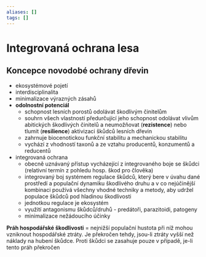 ```yaml
---
aliases: []
tags: []
---
```

# Integrovaná ochrana lesa
## Koncepce novodobé ochrany dřevin
- ekosystémové pojetí
- interdisciplinalita
- minimalizace výrazných zásahů
- **odolnostní potenciál**
	- schopnost lesních porostů odolávat škodlivým činitelům
	- souhrn všech vlastností předurčující jeho schopnost odolávat vlivům abitických škodlivých činitelů a neumožňovat (**rezistence**) nebo tlumit (**resilience**) aktivizaci škůdců lesních dřevin
	- zahrnuje biocenotickou funkční stabilitu a mechanickou stabilitu
	- vychází z vhodností taxonů a ze vztahu producentů, konzumentů a reducentů
- integrovaná ochrana
	- obecně uznávaný přístup vycházející z integrovaného boje se škůdci (relativní termín z pohledu hosp. škod pro člověka)
	- integrovaný boj systémem regulace škůdců, který bere v úvahu dané prostředí a populační dynamiku škodlivého druhu a v co nejúčinější kombinaci používá všechny vhodné techniky a metody, aby udržel populace škůdců pod hladinou škodlivosti
	- jednotkou regulace je ekosystém
	- využití antagonismu škůdců/druhů - predátoři, parazitoidi, patogeny
	- minimalizace nežádoucího účinky

**Práh hospodářské škodlivosti** = nejnižší populační hustota při níž mohou vzniknout hospodářské ztráty. Je překročen tehdy, jsou-li ztráty vyšší než náklady na hubení škůdce. Proti škůdci se zasahuje pouze v případě, je-li tento práh překročen
